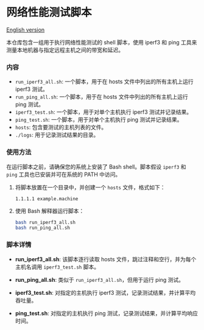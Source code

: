 # 网络性能测试脚本
[English version](./README_en.md)

本仓库包含一组用于执行网络性能测试的 shell 脚本，使用 iperf3 和 ping 工具来测量本地机器与指定远程主机之间的带宽和延迟。

### 内容

- `run_iperf3_all.sh`: 一个脚本，用于在 hosts 文件中列出的所有主机上运行 iperf3 测试。
- `run_ping_all.sh`: 一个脚本，用于在 hosts 文件中列出的所有主机上运行 ping 测试。
- `iperf3_test.sh`: 一个脚本，用于对单个主机执行 iperf3 测试并记录结果。
- `ping_test.sh`: 一个脚本，用于对单个主机执行 ping 测试并记录结果。
- `hosts`: 包含要测试的主机列表的文件。
- `./logs`: 用于记录测试结果的目录。

### 使用方法

在运行脚本之前，请确保您的系统上安装了 Bash shell。脚本假设 `iperf3` 和 `ping` 工具也已安装并可在系统的 PATH 中访问。

1. 将脚本放置在一个目录中，并创建一个 `hosts` 文件，格式如下：

   ```
   1.1.1.1 example.machine
   ```

2. 使用 Bash 解释器运行脚本：

   ```bash
   bash run_iperf3_all.sh
   bash run_ping_all.sh
   ```

### 脚本详情

- **run_iperf3_all.sh**: 该脚本逐行读取 hosts 文件，跳过注释和空行，并为每个主机名调用 `iperf3_test.sh` 脚本。

- **run_ping_all.sh**: 类似于 `run_iperf3_all.sh`，但用于运行 ping 测试。

- **iperf3_test.sh**: 对指定的主机执行 iperf3 测试，记录测试结果，并计算平均吞吐量。

- **ping_test.sh**: 对指定的主机执行 ping 测试，记录测试结果，并计算平均响应时间。
